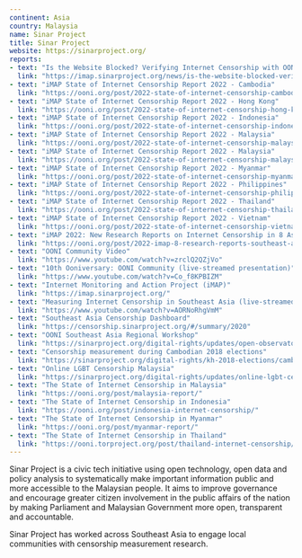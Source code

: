 ```yaml
---
continent: Asia
country: Malaysia
name: Sinar Project
title: Sinar Project
website: https://sinarproject.org/
reports:
- text: "Is the Website Blocked? Verifying Internet Censorship with OONI Explorer"
  link: "https://imap.sinarproject.org/news/is-the-website-blocked-verifying-internet-censorship-with-ooni-explorer"
- text: "iMAP State of Internet Censorship Report 2022 - Cambodia"
  link: "https://ooni.org/post/2022-state-of-internet-censorship-cambodia/"
- text: "iMAP State of Internet Censorship Report 2022 - Hong Kong"
  link: "https://ooni.org/post/2022-state-of-internet-censorship-hong-kong/"
- text: "iMAP State of Internet Censorship Report 2022 - Indonesia"
  link: "https://ooni.org/post/2022-state-of-internet-censorship-indonesia/"
- text: "iMAP State of Internet Censorship Report 2022 - Malaysia"
  link: "https://ooni.org/post/2022-state-of-internet-censorship-malaysia/"
- text: "iMAP State of Internet Censorship Report 2022 - Malaysia"
  link: "https://ooni.org/post/2022-state-of-internet-censorship-malaysia/"
- text: "iMAP State of Internet Censorship Report 2022 - Myanmar"
  link: "https://ooni.org/post/2022-state-of-internet-censorship-myanmar/"
- text: "iMAP State of Internet Censorship Report 2022 - Philippines"
  link: "https://ooni.org/post/2022-state-of-internet-censorship-philippines/"
- text: "iMAP State of Internet Censorship Report 2022 - Thailand"
  link: "https://ooni.org/post/2022-state-of-internet-censorship-thailand/"
- text: "iMAP State of Internet Censorship Report 2022 - Vietnam"
  link: "https://ooni.org/post/2022-state-of-internet-censorship-vietnam/"
- text: "iMAP 2022: New Research Reports on Internet Censorship in 8 Asian countries"
  link: "https://ooni.org/post/2022-imap-8-research-reports-southeast-asia/"
- text: "OONI Community Video"
  link: "https://www.youtube.com/watch?v=zrclQ2QZjVo"
- text: "10th Ooniversary: OONI Community (live-streamed presentation)"
  link: "https://www.youtube.com/watch?v=Co_f8KPBIZM"
- text: "Internet Monitoring and Action Project (iMAP)"
  link: "https://imap.sinarproject.org/"
- text: "Measuring Internet Censorship in Southeast Asia (live-streamed presentation)"
  link: "https://www.youtube.com/watch?v=AORNoRhgVmM"
- text: "Southeast Asia Censorship Dashboard"
  link: "https://censorship.sinarproject.org/#/summary/2020"
- text: "OONI Southeast Asia Regional Workshop"
  link: "https://sinarproject.org/digital-rights/updates/open-observatory-of-network-interference-ooni-southeast-asia-regional-workshop"
- text: "Censorship measurement during Cambodian 2018 elections"
  link: "https://sinarproject.org/digital-rights/kh-2018-elections/cambodia-2018-elections"
- text: "Online LGBT Censorship Malaysia"
  link: "https://sinarproject.org/digital-rights/updates/online-lgbt-censorship-malaysia"
- text: "The State of Internet Censorship in Malaysia"
  link: "https://ooni.org/post/malaysia-report/"
- text: "The State of Internet Censorship in Indonesia"
  link: "https://ooni.org/post/indonesia-internet-censorship/"
- text: "The State of Internet Censorship in Myanmar"
  link: "https://ooni.org/post/myanmar-report/"
- text: "The State of Internet Censorship in Thailand"
  link: "https://ooni.torproject.org/post/thailand-internet-censorship/"
---
```


Sinar Project is a civic tech initiative using open technology, open data and policy analysis to systematically make important information public and more accessible to the Malaysian people. It aims to improve governance and encourage greater citizen involvement in the public affairs of the nation by making Parliament and Malaysian Government more open, transparent and accountable.

Sinar Project has worked across Southeast Asia to engage local communities with censorship measurement research.

